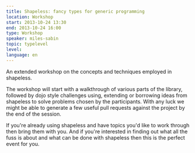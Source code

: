 ```yaml
---
title: Shapeless: fancy types for generic programming
location: Workshop
start: 2013-10-24 13:30
end: 2013-10-24 16:00
type: Workshop
speaker: miles-sabin
topic: typelevel
level: 
language: en
---
```


An extended workshop on the concepts and techniques employed in shapeless.

The workshop will start with a walkthrough of various parts of the
library, followed by dojo style challenges using, extending or
borrowing ideas from shapeless to solve problems chosen by the
participants. With any luck we might be able to generate a few useful
pull requests against the project by the end of the session.

If you're already using shapeless and have topics you'd like to work
through then bring them with you. And if you're interested in finding
out what all the fuss is about and what can be done with shapeless
then this is the perfect event for you.
